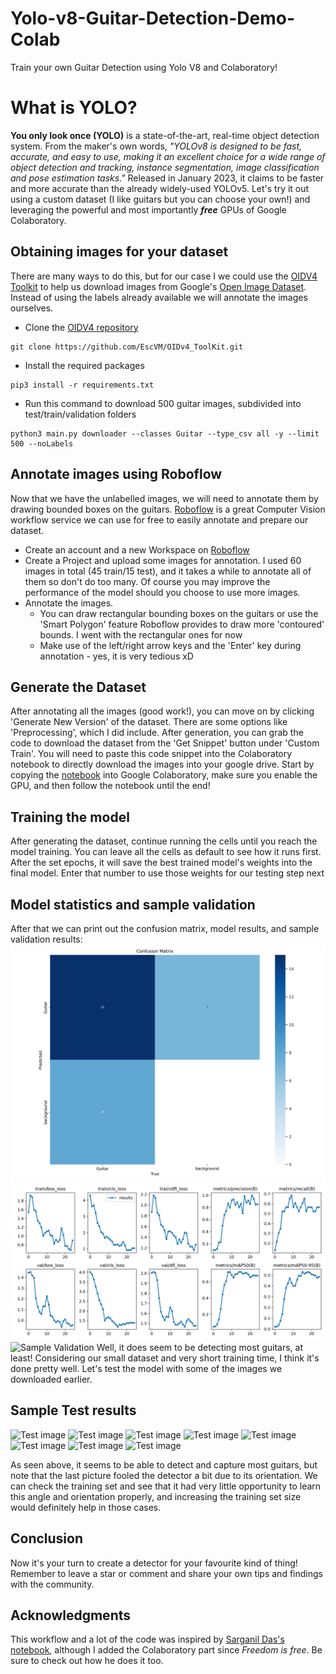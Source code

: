 # Yolo-v8-Guitar-Detection-Demo-Colab
Train your own Guitar Detection using Yolo V8 and Colaboratory!

# What is YOLO?

**You only look once (YOLO)** is a state-of-the-art, real-time object detection system. From the maker's own words, *"YOLOv8 is designed to be fast, accurate, and easy to use, making it an excellent choice for a wide range of object detection and tracking, instance segmentation, image classification and pose estimation tasks."* Released in January 2023, it claims to be faster and more accurate than the already widely-used YOLOv5. Let's try it out using a custom dataset (I like guitars but you can choose your own!) and leveraging the powerful and most importantly ***free*** GPUs of Google Colaboratory.

## Obtaining images for your dataset
There are many ways to do this, but for our case I we could use the [OIDV4 Toolkit](https://github.com/EscVM/OIDv4_ToolKit) to help us download images from Google's [Open Image Dataset](https://storage.googleapis.com/openimages/web/index.html). Instead of using the labels already available we will annotate the images ourselves. 
-   Clone the [OIDV4 repository](https://github.com/EscVM/OIDv4_ToolKit) 
```
git clone https://github.com/EscVM/OIDv4_ToolKit.git
```
    
-   Install the required packages
```
pip3 install -r requirements.txt
```
- Run this command to download 500 guitar images, subdivided into test/train/validation folders
```
python3 main.py downloader --classes Guitar --type_csv all -y --limit 500 --noLabels
```
## Annotate images using Roboflow

Now that we have the unlabelled images, we will need to annotate them by drawing bounded boxes on the guitars. [Roboflow](https://roboflow.com/) is a great Computer Vision workflow service we can use for free to easily annotate and prepare our dataset.
- Create an account and a new Workspace on [Roboflow](https://roboflow.com/)
- Create a Project and upload some images for annotation. I used 60 images in total (45 train/15 test), and it takes a while to annotate all of them so don't do too many. Of course you may improve the performance of the model should you choose to use more images.
- Annotate the images.
	- You can draw rectangular bounding boxes on the guitars or use the 'Smart Polygon' feature Roboflow provides to draw more 'contoured' bounds. I went with the rectangular ones for now
	- Make use of the left/right arrow keys and the 'Enter' key during annotation - yes, it is very tedious xD

## Generate the Dataset

After annotating all the images (good work!), you can move on by clicking 'Generate New Version' of the dataset. There are some options like 'Preprocessing', which I did include. After generation, you can grab the code to download the dataset from the 'Get Snippet' button under 'Custom Train'. You will need to paste this code snippet into the Colaboratory notebook to directly download the images into your google drive. Start by copying the [notebook](./yolov8_guitar.ipynb) into Google Colaboratory, make sure you enable the GPU, and then follow the notebook until the end!

## Training the model

After generating the dataset, continue running the cells until you reach the model training. You can leave all the cells as default to see how it runs first. After the set epochs, it will save the best trained model's weights into the final model. Enter that number to use those weights for our testing step next

## Model statistics and sample validation
After that we can print out the confusion matrix, model results, and sample validation results:
![Confusion Matrix](./images/confusion_matrix.png)
![Model Results](./images/model_results.png)
![Sample Validation](./images/sample_validation.jpeg)
Well, it does seem to be detecting most guitars, at least! Considering our small dataset and very short training time, I think it's done pretty well. Let's test the model with some of the images we downloaded earlier.

## Sample Test results
![Test image](./images/test1.jpeg)
![Test image](./images/test2.jpeg)
![Test image](./images/test3.jpeg)
![Test image](./images/test4.jpeg)
![Test image](./images/test5.jpeg)
![Test image](./images/test6.jpeg)
![Test image](./images/test7.jpeg)
![Test image](./images/test8.jpeg)

As seen above, it seems to be able to detect and capture most guitars, but note that the last picture fooled the detector a bit due to its orientation. We can check the training set and see that it had very little opportunity to learn this angle and orientation properly, and increasing the training set size would definitely help in those cases.

## Conclusion

Now it's your turn to create a detector for your favourite kind of thing! Remember to leave a star or comment and share your own tips and findings with the community. 


## Acknowledgments
This workflow and a lot of the code was inspired by [Sarganil Das's notebook](https://github.com/sagarnildass/Guitar-Detection-YOLO-V8), although I added the Colaboratory part since *Freedom is free*. Be sure to check out how he does it too.